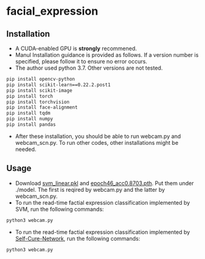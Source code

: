 # facial_expression
## Installation
* A CUDA-enabled GPU is **strongly** recommened. 
* Manul Installation guidance is provided as follows. If a version number is specified, please follow it to ensure no error occurs. 
* The author used python 3.7. Other versions are not tested.
```bash
pip install opencv-python
pip install scikit-learn==0.22.2.post1
pip install scikit-image
pip install torch
pip install torchvision
pip install face-alignment
pip install tqdm
pip install numpy
pip install pandas
```
*  After these installation, you should be able to run webcam.py and webcam_scn.py. To run other codes, other installations might be needed.

## Usage
* Download [svm_linear.pkl] and [epoch46_acc0.8703.pth]. Put them under ./model. The first is reqired by webcam.py and the latter by webcam_scn.py.
* To run the read-time factial expression classification implemented by SVM, run the following commands:
```bash
python3 webcam.py
```
* To run the read-time factial expression classification implemented by [Self-Cure-Network], run the following commands:
```bash
python3 webcam.py
```

[svm_linear.pkl]: https://drive.google.com/file/d/168ybP_IQ_Hz7vYPZCVva4V3SUfTswmtm/view?usp=sharing
[epoch46_acc0.8703.pth]:
https://drive.google.com/file/d/1kkyWX4JJUkZCOwEbxn7-IpSE9lQTXfT9/view?usp=sharing
[Self-Cure-Network]:
https://github.com/kaiwang960112/Self-Cure-Network
